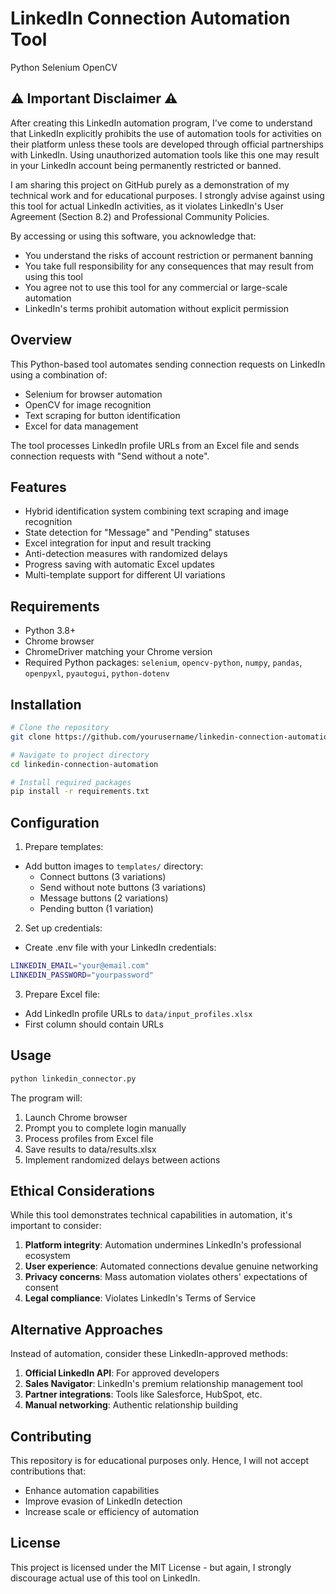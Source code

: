 # LinkedIn Connection Automation Tool
Python
Selenium
OpenCV

## ⚠️ Important Disclaimer ⚠️
After creating this LinkedIn automation program, I've come to understand that LinkedIn explicitly prohibits the use of automation tools for activities on their platform unless these tools are developed through official partnerships with LinkedIn. Using unauthorized automation tools like this one may result in your LinkedIn account being permanently restricted or banned.

I am sharing this project on GitHub purely as a demonstration of my technical work and for educational purposes. I strongly advise against using this tool for actual LinkedIn activities, as it violates LinkedIn's User Agreement (Section 8.2) and Professional Community Policies.

By accessing or using this software, you acknowledge that:
- You understand the risks of account restriction or permanent banning
- You take full responsibility for any consequences that may result from using this tool
- You agree not to use this tool for any commercial or large-scale automation
- LinkedIn's terms prohibit automation without explicit permission

## Overview
This Python-based tool automates sending connection requests on LinkedIn using a combination of:
- Selenium for browser automation
- OpenCV for image recognition
- Text scraping for button identification
- Excel for data management

The tool processes LinkedIn profile URLs from an Excel file and sends connection requests with "Send without a note".

## Features
- Hybrid identification system combining text scraping and image recognition
- State detection for "Message" and "Pending" statuses
- Excel integration for input and result tracking
- Anti-detection measures with randomized delays
- Progress saving with automatic Excel updates
- Multi-template support for different UI variations

## Requirements
- Python 3.8+
- Chrome browser
- ChromeDriver matching your Chrome version
- Required Python packages: `selenium`, `opencv-python`, `numpy`, `pandas`, `openpyxl`, `pyautogui`, `python-dotenv`

## Installation
```bash
# Clone the repository
git clone https://github.com/yourusername/linkedin-connection-automation.git

# Navigate to project directory
cd linkedin-connection-automation

# Install required packages
pip install -r requirements.txt
```

## Configuration
1. Prepare templates:

- Add button images to `templates/` directory:
  - Connect buttons (3 variations)
  - Send without note buttons (3 variations)
  - Message buttons (2 variations)
  - Pending button (1 variation)

2. Set up credentials:
- Create .env file with your LinkedIn credentials:
```bash
LINKEDIN_EMAIL="your@email.com"
LINKEDIN_PASSWORD="yourpassword"
```

3. Prepare Excel file:
- Add LinkedIn profile URLs to `data/input_profiles.xlsx`
- First column should contain URLs

## Usage
```bash
python linkedin_connector.py
```

The program will:
1. Launch Chrome browser
2. Prompt you to complete login manually
3. Process profiles from Excel file
4. Save results to data/results.xlsx
5. Implement randomized delays between actions

## Ethical Considerations
While this tool demonstrates technical capabilities in automation, it's important to consider:
1. **Platform integrity**: Automation undermines LinkedIn's professional ecosystem
2. **User experience**: Automated connections devalue genuine networking
3. **Privacy concerns**: Mass automation violates others' expectations of consent
4. **Legal compliance**: Violates LinkedIn's Terms of Service

## Alternative Approaches
Instead of automation, consider these LinkedIn-approved methods:
1. **Official LinkedIn API**: For approved developers
2. **Sales Navigator**: LinkedIn's premium relationship management tool
3. **Partner integrations**: Tools like Salesforce, HubSpot, etc.
4. **Manual networking**: Authentic relationship building

## Contributing
This repository is for educational purposes only. Hence, I will not accept contributions that:
- Enhance automation capabilities
- Improve evasion of LinkedIn detection
- Increase scale or efficiency of automation

## License
This project is licensed under the MIT License - but again, I strongly discourage actual use of this tool on LinkedIn.

